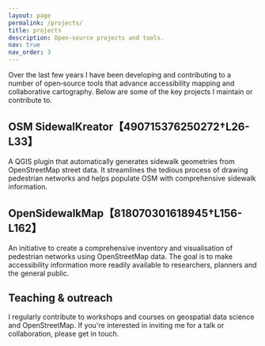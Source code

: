 ```yaml
---
layout: page
permalink: /projects/
title: projects
description: Open‑source projects and tools.
nav: true
nav_order: 3
---
```


Over the last few years I have been developing and contributing to a number of open‑source tools that advance accessibility mapping and collaborative cartography. Below are some of the key projects I maintain or contribute to.

## OSM SidewalKreator【490715376250272†L26-L33】

A QGIS plugin that automatically generates sidewalk geometries from OpenStreetMap street data. It streamlines the tedious process of drawing pedestrian networks and helps populate OSM with comprehensive sidewalk information.

## OpenSidewalkMap【818070301618945†L156-L162】

An initiative to create a comprehensive inventory and visualisation of pedestrian networks using OpenStreetMap data. The goal is to make accessibility information more readily available to researchers, planners and the general public.

## Teaching & outreach

I regularly contribute to workshops and courses on geospatial data science and OpenStreetMap. If you're interested in inviting me for a talk or collaboration, please get in touch.
